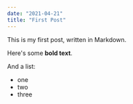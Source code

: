 ```yaml
---
date: "2021-04-21"
title: "First Post"
---
```

This is my first post, written in Markdown.

Here's some __bold text__.

And a list:

* one
* two
* three